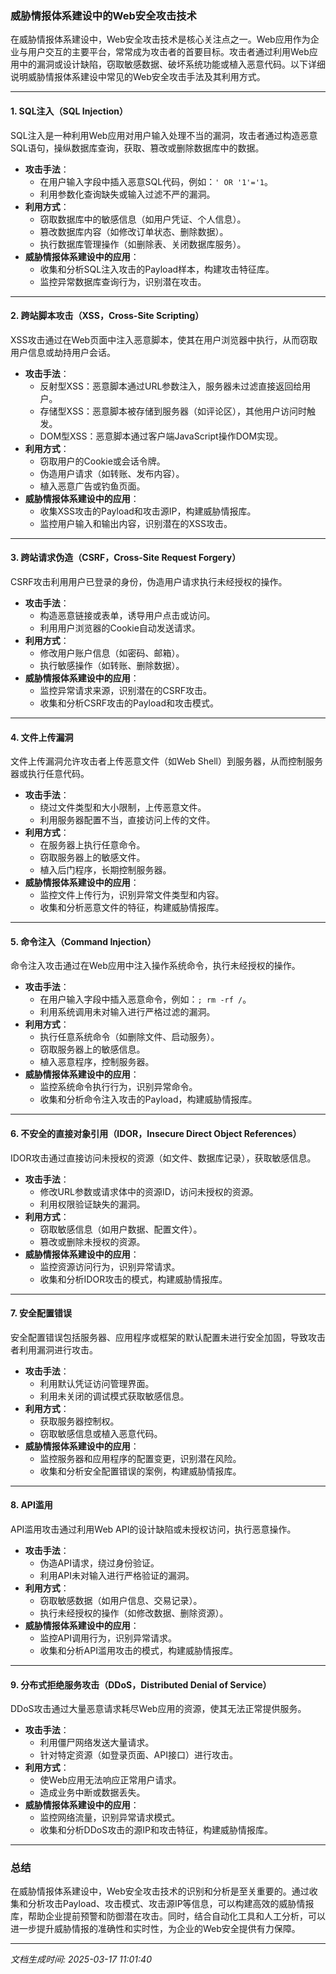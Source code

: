 ### 威胁情报体系建设中的Web安全攻击技术

在威胁情报体系建设中，Web安全攻击技术是核心关注点之一。Web应用作为企业与用户交互的主要平台，常常成为攻击者的首要目标。攻击者通过利用Web应用中的漏洞或设计缺陷，窃取敏感数据、破坏系统功能或植入恶意代码。以下详细说明威胁情报体系建设中常见的Web安全攻击手法及其利用方式。

---

#### 1. **SQL注入（SQL Injection）**
SQL注入是一种利用Web应用对用户输入处理不当的漏洞，攻击者通过构造恶意SQL语句，操纵数据库查询，获取、篡改或删除数据库中的数据。

- **攻击手法**：
  - 在用户输入字段中插入恶意SQL代码，例如：`' OR '1'='1`。
  - 利用参数化查询缺失或输入过滤不严的漏洞。
- **利用方式**：
  - 窃取数据库中的敏感信息（如用户凭证、个人信息）。
  - 篡改数据库内容（如修改订单状态、删除数据）。
  - 执行数据库管理操作（如删除表、关闭数据库服务）。
- **威胁情报体系建设中的应用**：
  - 收集和分析SQL注入攻击的Payload样本，构建攻击特征库。
  - 监控异常数据库查询行为，识别潜在攻击。

---

#### 2. **跨站脚本攻击（XSS，Cross-Site Scripting）**
XSS攻击通过在Web页面中注入恶意脚本，使其在用户浏览器中执行，从而窃取用户信息或劫持用户会话。

- **攻击手法**：
  - 反射型XSS：恶意脚本通过URL参数注入，服务器未过滤直接返回给用户。
  - 存储型XSS：恶意脚本被存储到服务器（如评论区），其他用户访问时触发。
  - DOM型XSS：恶意脚本通过客户端JavaScript操作DOM实现。
- **利用方式**：
  - 窃取用户的Cookie或会话令牌。
  - 伪造用户请求（如转账、发布内容）。
  - 植入恶意广告或钓鱼页面。
- **威胁情报体系建设中的应用**：
  - 收集XSS攻击的Payload和攻击源IP，构建威胁情报库。
  - 监控用户输入和输出内容，识别潜在的XSS攻击。

---

#### 3. **跨站请求伪造（CSRF，Cross-Site Request Forgery）**
CSRF攻击利用用户已登录的身份，伪造用户请求执行未经授权的操作。

- **攻击手法**：
  - 构造恶意链接或表单，诱导用户点击或访问。
  - 利用用户浏览器的Cookie自动发送请求。
- **利用方式**：
  - 修改用户账户信息（如密码、邮箱）。
  - 执行敏感操作（如转账、删除数据）。
- **威胁情报体系建设中的应用**：
  - 监控异常请求来源，识别潜在的CSRF攻击。
  - 收集和分析CSRF攻击的Payload和攻击模式。

---

#### 4. **文件上传漏洞**
文件上传漏洞允许攻击者上传恶意文件（如Web Shell）到服务器，从而控制服务器或执行任意代码。

- **攻击手法**：
  - 绕过文件类型和大小限制，上传恶意文件。
  - 利用服务器配置不当，直接访问上传的文件。
- **利用方式**：
  - 在服务器上执行任意命令。
  - 窃取服务器上的敏感文件。
  - 植入后门程序，长期控制服务器。
- **威胁情报体系建设中的应用**：
  - 监控文件上传行为，识别异常文件类型和内容。
  - 收集和分析恶意文件的特征，构建威胁情报库。

---

#### 5. **命令注入（Command Injection）**
命令注入攻击通过在Web应用中注入操作系统命令，执行未经授权的操作。

- **攻击手法**：
  - 在用户输入字段中插入恶意命令，例如：`; rm -rf /`。
  - 利用系统调用未对输入进行严格过滤的漏洞。
- **利用方式**：
  - 执行任意系统命令（如删除文件、启动服务）。
  - 窃取服务器上的敏感信息。
  - 植入恶意程序，控制服务器。
- **威胁情报体系建设中的应用**：
  - 监控系统命令执行行为，识别异常命令。
  - 收集和分析命令注入攻击的Payload，构建威胁情报库。

---

#### 6. **不安全的直接对象引用（IDOR，Insecure Direct Object References）**
IDOR攻击通过直接访问未授权的资源（如文件、数据库记录），获取敏感信息。

- **攻击手法**：
  - 修改URL参数或请求体中的资源ID，访问未授权的资源。
  - 利用权限验证缺失的漏洞。
- **利用方式**：
  - 窃取敏感信息（如用户数据、配置文件）。
  - 篡改或删除未授权的资源。
- **威胁情报体系建设中的应用**：
  - 监控资源访问行为，识别异常请求。
  - 收集和分析IDOR攻击的模式，构建威胁情报库。

---

#### 7. **安全配置错误**
安全配置错误包括服务器、应用程序或框架的默认配置未进行安全加固，导致攻击者利用漏洞进行攻击。

- **攻击手法**：
  - 利用默认凭证访问管理界面。
  - 利用未关闭的调试模式获取敏感信息。
- **利用方式**：
  - 获取服务器控制权。
  - 窃取敏感信息或植入恶意代码。
- **威胁情报体系建设中的应用**：
  - 监控服务器和应用程序的配置变更，识别潜在风险。
  - 收集和分析安全配置错误的案例，构建威胁情报库。

---

#### 8. **API滥用**
API滥用攻击通过利用Web API的设计缺陷或未授权访问，执行恶意操作。

- **攻击手法**：
  - 伪造API请求，绕过身份验证。
  - 利用API未对输入进行严格验证的漏洞。
- **利用方式**：
  - 窃取敏感数据（如用户信息、交易记录）。
  - 执行未经授权的操作（如修改数据、删除资源）。
- **威胁情报体系建设中的应用**：
  - 监控API调用行为，识别异常请求。
  - 收集和分析API滥用攻击的模式，构建威胁情报库。

---

#### 9. **分布式拒绝服务攻击（DDoS，Distributed Denial of Service）**
DDoS攻击通过大量恶意请求耗尽Web应用的资源，使其无法正常提供服务。

- **攻击手法**：
  - 利用僵尸网络发送大量请求。
  - 针对特定资源（如登录页面、API接口）进行攻击。
- **利用方式**：
  - 使Web应用无法响应正常用户请求。
  - 造成业务中断或数据丢失。
- **威胁情报体系建设中的应用**：
  - 监控网络流量，识别异常请求模式。
  - 收集和分析DDoS攻击的源IP和攻击特征，构建威胁情报库。

---

### 总结
在威胁情报体系建设中，Web安全攻击技术的识别和分析是至关重要的。通过收集和分析攻击Payload、攻击模式、攻击源IP等信息，可以构建高效的威胁情报库，帮助企业提前预警和防御潜在攻击。同时，结合自动化工具和人工分析，可以进一步提升威胁情报的准确性和实时性，为企业的Web安全提供有力保障。

---

*文档生成时间: 2025-03-17 11:01:40*

